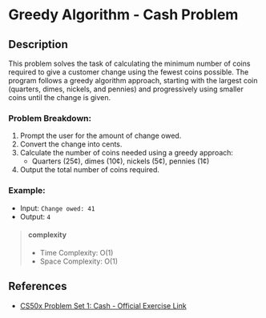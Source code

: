 # Greedy Algorithm - Cash Problem

## Description
This problem solves the task of calculating the minimum number of coins required to give a customer
change using the fewest coins possible. The program follows a greedy algorithm approach, starting
with the largest coin (quarters, dimes, nickels, and pennies) and progressively using smaller
coins until the change is given.

### Problem Breakdown:
1. Prompt the user for the amount of change owed.
2. Convert the change into cents.
3. Calculate the number of coins needed using a greedy approach:
   - Quarters (25¢), dimes (10¢), nickels (5¢), pennies (1¢)
4. Output the total number of coins required.

### Example:
- Input: `Change owed: 41`
- Output: `4`

> #### complexity
> - Time Complexity: O(1)
> - Space Complexity: O(1)

## References
- [CS50x Problem Set 1: Cash - Official Exercise Link](https://cs50.harvard.edu/x/2025/psets/1/cash/)


